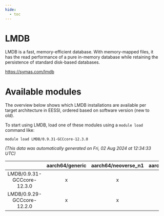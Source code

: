 ```yaml
---
hide:
  - toc
---
```


LMDB
====


LMDB is a fast, memory-efficient database. With memory-mapped files, it has the read performance of a pure in-memory database while retaining the persistence of standard disk-based databases.

https://symas.com/lmdb
# Available modules


The overview below shows which LMDB installations are available per target architecture in EESSI, ordered based on software version (new to old).

To start using LMDB, load one of these modules using a `module load` command like:

```shell
module load LMDB/0.9.31-GCCcore-12.3.0
```

*(This data was automatically generated on Fri, 02 Aug 2024 at 12:34:33 UTC)*  

| |aarch64/generic|aarch64/neoverse_n1|aarch64/neoverse_v1|x86_64/generic|x86_64/amd/zen2|x86_64/amd/zen3|x86_64/amd/zen4|x86_64/intel/haswell|x86_64/intel/skylake_avx512|
| :---: | :---: | :---: | :---: | :---: | :---: | :---: | :---: | :---: | :---: |
|LMDB/0.9.31-GCCcore-12.3.0|x|x|x|x|x|x|-|x|x|
|LMDB/0.9.29-GCCcore-12.2.0|x|x|x|x|x|x|-|x|x|
